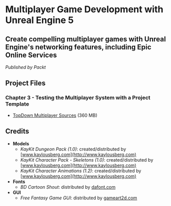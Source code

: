 # Multiplayer Game Development with Unreal Engine 5

## Create compelling multiplayer games with Unreal Engine's networking features, including Epic Online Services

_Published by Packt_

## Project Files

### Chapter 3 - Testing the Multiplayer System with a Project Template

* [TopDown Multiplayer Sources](https://github.com/PacktPublishing/Multiplayer-Game-Development-with-Unreal-Engine-5/releases/download/prototype_v1.0/TopDown_Multiplayer.zip) (360 MB)

## Credits

* **Models**
   * _KayKit Dungeon Pack (1.0)_: created/distributed by [www.kaylousberg.com](http://www.kaylousberg.com)
   * _KayKit Character Pack - Skeletons (1.0)_: created/distributed by [www.kaylousberg.com](http://www.kaylousberg.com)
   * _KayKit Character Animations (1.2)_: created/distributed by [www.kaylousberg.com](http://www.kaylousberg.com)
* **Fonts**
   * _BD Cartoon Shout_: distributed by [dafont.com](https://www.dafont.com/it/bd-cartoon-shout.font)
* **GUI**
   * _Free Fantasy Game GUI_: distributed by [gameart2d.com](https://www.gameart2d.com/)
